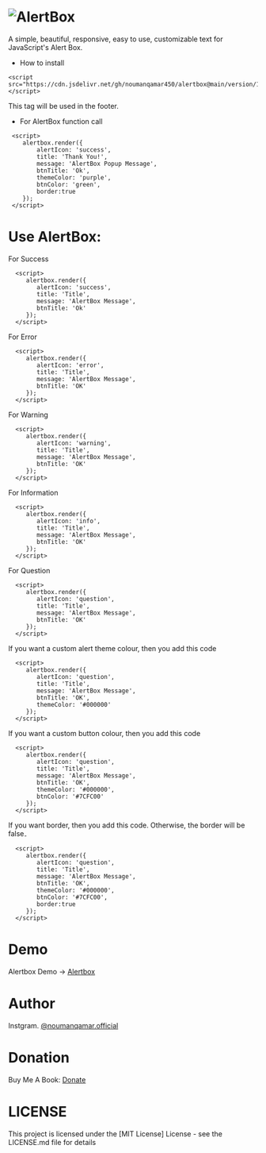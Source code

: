 
# ![AlertBox](https://github.com/simple-alertbox/alertbox/blob/main/alert.png)
A simple, beautiful, responsive, easy to use, customizable text for JavaScript's Alert Box.
* How to install

```
<script src="https://cdn.jsdelivr.net/gh/noumanqamar450/alertbox@main/version/1.0.2/alertbox.min.js"></script>
```
This tag will be used in the footer.

* For AlertBox function call

```
 <script>
    alertbox.render({
        alertIcon: 'success',
        title: 'Thank You!',
        message: 'AlertBox Popup Message',
        btnTitle: 'Ok',
        themeColor: 'purple',
        btnColor: 'green',
        border:true
    });
 </script>
```
# Use AlertBox:
For Success
```
  <script>
     alertbox.render({
        alertIcon: 'success',
        title: 'Title',
        message: 'AlertBox Message',
        btnTitle: 'Ok'
     });
  </script>
```
For Error
```
  <script>
     alertbox.render({
        alertIcon: 'error',
        title: 'Title',
        message: 'AlertBox Message',
        btnTitle: 'OK'
     });
  </script>
```
For Warning
```
  <script>
     alertbox.render({
        alertIcon: 'warning',
        title: 'Title',
        message: 'AlertBox Message',
        btnTitle: 'OK'
     });
  </script>
```
For Information
```
  <script>
     alertbox.render({
        alertIcon: 'info',
        title: 'Title',
        message: 'AlertBox Message',
        btnTitle: 'OK'
     });
  </script>
```
For Question
```
  <script>
     alertbox.render({
        alertIcon: 'question',
        title: 'Title',
        message: 'AlertBox Message',
        btnTitle: 'OK'
     });
  </script>
```
If you want a custom alert theme colour, then you add this code
```
  <script>
     alertbox.render({
        alertIcon: 'question',
        title: 'Title',
        message: 'AlertBox Message',
        btnTitle: 'OK',
        themeColor: '#000000'
     });
  </script>
```
If you want a custom button colour, then you add this code
```
  <script>
     alertbox.render({
        alertIcon: 'question',
        title: 'Title',
        message: 'AlertBox Message',
        btnTitle: 'OK',
        themeColor: '#000000',
        btnColor: '#7CFC00'
     });
  </script>
```
If you want border, then you add this code. Otherwise, the border will be false۔
```
  <script>
     alertbox.render({
        alertIcon: 'question',
        title: 'Title',
        message: 'AlertBox Message',
        btnTitle: 'OK',
        themeColor: '#000000',
        btnColor: '#7CFC00',
        border:true
     });
  </script>
```
 
 # Demo
 Alertbox Demo -> [Alertbox](https://alertbox.js.org)
 
 # Author
 Instgram. [@noumanqamar.official](https://www.instagram.com/noumanqamar.official/)
 
 # Donation
 Buy Me A Book: [Donate](https://www.buymeacoffee.com/antech)
 
 # LICENSE
 This project is licensed under the [MIT License] License - see the LICENSE.md file for details
